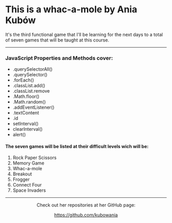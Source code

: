 <h1>This is a whac-a-mole by Ania Kubów</h1>

It's the third functional game that I'll be learning for the next days to a total of seven games that will be taught at this course.
<hr>
<div>
<h3>JavaScript Properties and Methods cover:</h3>
<ul>
  <li>.querySelectorAll()
  <li>.querySelector()
  <li>.forEach()
  <li>.classList.add()
  <li>.classList.remove
  <li>.Math.floor()
  <li>.Math.random()
  <li>.addEventListener()
  <li>.textContent
  <li>.id
  <li>setInterval()
  <li>clearInterval()
  <li>alert()
</ul>
</div>
<h4>The seven games will be listed at their difficult levels wich will be:</h4>
<ol>
  <li>Rock Paper Scissors
  <li>Memory Game
  <li>Whac-a-mole
  <li>Breakout
  <li>Frogger
  <li>Connect Four
  <li>Space Invaders
</ol>
<hr>
<div align= "center">
Check out her repositories at her GitHub page:

<a>https://github.com/kubowania</a>
</div>
